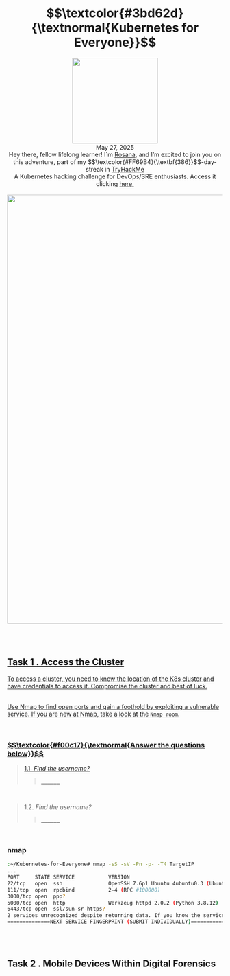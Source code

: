 <h1 align="center"> $$\textcolor{#3bd62d}{\textnormal{Kubernetes for Everyone}}$$</h1>
<p align="center"><img width="200px" src="https://github.com/user-attachments/assets/dea7aa5d-00b4-4a3a-a417-28d7040d7c9c"><br>
May 27, 2025<br> Hey there, fellow lifelong learner! I´m <a href="https://www.linkedin.com/in/rosanafssantos/">Rosana</a>, and I’m excited to join you on this adventure, part of my $$\textcolor{#FF69B4}{\textbf{386}}$$-day-streak in  <a href="https://tryhackme.com">TryHackMe</a><br>
A Kubernetes hacking challenge for DevOps/SRE enthusiasts. Access it clicking <a href="https://tryhackme.com/room/kubernetesforyouly"</a>here.<br><br>
<img width="1000px" src=""></p>

<br>
<br>




<h2>Task 1 . Access the Cluster</h2>

<p>To access a cluster, you need to know the location of the K8s cluster and have credentials to access it. Compromise the cluster and best of luck.<br><br>

Use Nmap to find open ports and gain a foothold by exploiting a vulnerable service. If you are new at Nmap, take a look at the <code>Nmap room</code>.</p>

<br>

<h3 align="left"> $$\textcolor{#f00c17}{\textnormal{Answer the questions below}}$$ </h3>


> 1.1. <em>Find the username?</em><br><a id='1.1'></a>
>> <strong><code>______</code></strong><br>
<p></p>


<br>

> 1.2. <em>Find the username?</em><br><a id='1.2'></a>
>> <strong><code>______</code></strong><br>
<p></p>


<br>

<h3>nmap</h3>


```bash
:~/Kubernetes-for-Everyone# nmap -sS -sV -Pn -p- -T4 TargetIP
...
PORT     STATE SERVICE           VERSION
22/tcp   open  ssh               OpenSSH 7.6p1 Ubuntu 4ubuntu0.3 (Ubuntu Linux; protocol 2.0)
111/tcp  open  rpcbind           2-4 (RPC #100000)
3000/tcp open  ppp?
5000/tcp open  http              Werkzeug httpd 2.0.2 (Python 3.8.12)
6443/tcp open  ssl/sun-sr-https?
2 services unrecognized despite returning data. If you know the service/version, please submit the following fingerprints at https://nmap.org/cgi-bin/submit.cgi?new-service :
==============NEXT SERVICE FINGERPRINT (SUBMIT INDIVIDUALLY)==============
```


<br>
<br>



<h2>Task 2 . Mobile Devices Within Digital Forensics</h2>
